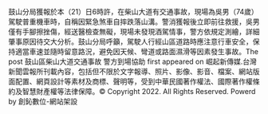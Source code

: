 鼓山分局獲報於本（21）日6時許，在柴山大道有交通事故，現場為吳男（74歲）駕駛普重機車時，自稱因緊急煞車自摔跌落山溝。警消獲報後立即前往救援，吳男僅有手腳擦挫傷，經送醫檢查無礙，現場未發現酒駕情事，警方依規定測繪，詳細肇事原因待交大分析。鼓山分局呼籲，駕駛人行經山區道路時應注意行車安全，保持適當車速並隨時留意路況，避免因天候、彎道或路面濕滑等因素發生事故。The post 鼓山區柴山大道交通事故 警方到場協助 first appeared on 崛起新傳媒.台灣新聞雲報所刊載內容，包括但不限於文字報導、照片、影像、影音、檔案、網站版面配置、網頁設計等素材及商標、聲明等，受到中華民國著作權法、國際著作權條約及智慧財產權等法律保障。© Copyright 2022. All Rights Reserved. Powerd by 創鈊數位-網站架設